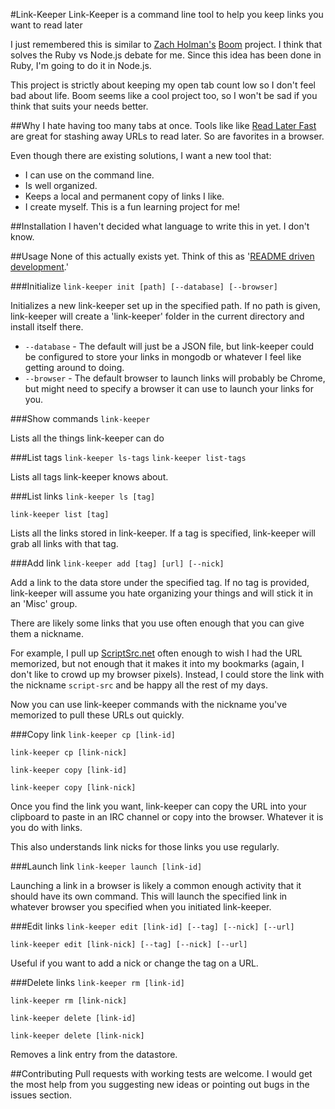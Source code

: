 #Link-Keeper
Link-Keeper is a command line tool to help you keep links you want to read later

I just remembered this is similar to [Zach Holman's](https://twitter.com/#!/holman) 
[Boom](http://zachholman.com/boom/) project. I think that solves the Ruby vs Node.js
debate for me. Since this idea has been done in Ruby, I'm going to do it in Node.js.

This project is strictly about keeping my open tab count low so I don't feel bad about
life. Boom seems like a cool project too, so I won't be sad if you think that suits your 
needs better.

##Why
I hate having too many tabs at once. Tools like like 
[Read Later Fast](https://chrome.google.com/webstore/detail/decdfngdidijkdjgbknlnepdljfaepji)
are great for stashing away URLs to read later. So are favorites in a browser.

Even though there are existing solutions, I want a new tool that:

* I can use on the command line.
* Is well organized.
* Keeps a local and permanent copy of links I like.
* I create myself. This is a fun learning project for me!

##Installation
I haven't decided what language to write this in yet. I don't know.

##Usage
None of this actually exists yet. Think of this as 
'[README driven development](http://tom.preston-werner.com/2010/08/23/readme-driven-development.html).'

###Initialize
`link-keeper init [path] [--database] [--browser]`

Initializes a new link-keeper set up in the specified path. If no path is given,
link-keeper will create a 'link-keeper' folder in the current directory and install
itself there.

* `--database` - The default will just be a JSON file, but link-keeper could be
configured to store your links in mongodb or whatever I feel like getting around
to doing.
* `--browser` - The default browser to launch links will probably be Chrome, but
might need to specify a browser it can use to launch your links for you.

###Show commands
`link-keeper`

Lists all the things link-keeper can do

###List tags
`link-keeper ls-tags`
`link-keeper list-tags`

Lists all tags link-keeper knows about.

###List links
`link-keeper ls [tag]`

`link-keeper list [tag]`

Lists all the links stored in link-keeper. If a tag is specified, link-keeper will
grab all links with that tag.

###Add link
`link-keeper add [tag] [url] [--nick]`

Add a link to the data store under the specified tag. If no tag is provided, link-keeper
will assume you hate organizing your things and will stick it in an 'Misc' group.

There are likely some links that you use often enough that you can give them a nickname.

For example, I pull up [ScriptSrc.net](http://www.scriptsrc.net/) often enough to wish
I had the URL memorized, but not enough that it makes it into my bookmarks (again, I don't
like to crowd up my browser pixels). Instead, I could store the link with the nickname
`script-src` and be happy all the rest of my days.

Now you can use link-keeper commands with the nickname you've memorized to pull these
URLs out quickly.

###Copy link
`link-keeper cp [link-id]`

`link-keeper cp [link-nick]`

`link-keeper copy [link-id]`

`link-keeper copy [link-nick]`

Once you find the link you want, link-keeper can copy the URL into your
clipboard to paste in an IRC channel or copy into the browser. Whatever it is
you do with links.

This also understands link nicks for those links you use regularly.

###Launch link
`link-keeper launch [link-id]`

Launching a link in a browser is likely a common enough activity that it should
have its own command. This will launch the specified link in whatever browser you
specified when you initiated link-keeper.

###Edit links
`link-keeper edit [link-id] [--tag] [--nick] [--url]`

`link-keeper edit [link-nick] [--tag] [--nick] [--url]`

Useful if you want to add a nick or change the tag on a URL.

###Delete links
`link-keeper rm [link-id]`

`link-keeper rm [link-nick]`

`link-keeper delete [link-id]`

`link-keeper delete [link-nick]`

Removes a link entry from the datastore.

##Contributing
Pull requests with working tests are welcome. 
I would get the most help from you suggesting new 
ideas or pointing out bugs in the issues section.
